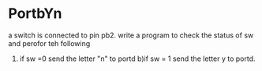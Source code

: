 # PortbYn

a switch is connected to pin pb2. write a program to check the status of sw and perofor teh following
1) if sw =0 send the letter "n" to portd
b)if sw = 1 send the letter y to portd.
